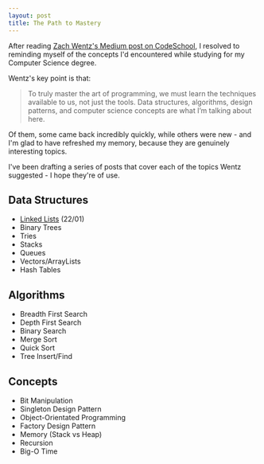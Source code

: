 ```yaml
---
layout: post
title: The Path to Mastery
---
```


After reading [Zach Wentz's Medium post on CodeSchool](https://medium.com/i-m-h-o/56ed7faaad58), I resolved to reminding myself of the concepts I'd encountered while studying for my Computer Science degree. 

Wentz's key point is that:
> To truly master the art of programming, we must learn the techniques available to us, not just the tools. Data structures, algorithms, design patterns, and computer science concepts are what I’m talking about here.

Of them, some came back incredibly quickly, while others were new - and I'm glad to have refreshed my memory, because they are genuinely interesting topics.

I've been drafting a series of posts that cover each of the topics Wentz suggested - I hope they're of use.

## Data Structures
- [Linked Lists](/2014/01/23/linked-lists) (22/01)
- Binary Trees
- Tries
- Stacks
- Queues
- Vectors/ArrayLists
- Hash Tables
## Algorithms
- Breadth First Search
- Depth First Search
- Binary Search
- Merge Sort
- Quick Sort
- Tree Insert/Find
## Concepts
- Bit Manipulation
- Singleton Design Pattern
- Object-Orientated Programming
- Factory Design Pattern
- Memory (Stack vs Heap)
- Recursion
- Big-O Time

